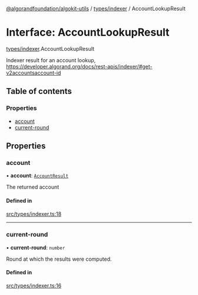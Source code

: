 [@algorandfoundation/algokit-utils](../README.md) / [types/indexer](../modules/types_indexer.md) / AccountLookupResult

# Interface: AccountLookupResult

[types/indexer](../modules/types_indexer.md).AccountLookupResult

Indexer result for an account lookup, https://developer.algorand.org/docs/rest-apis/indexer/#get-v2accountsaccount-id

## Table of contents

### Properties

- [account](types_indexer.AccountLookupResult.md#account)
- [current-round](types_indexer.AccountLookupResult.md#current-round)

## Properties

### account

• **account**: [`AccountResult`](types_indexer.AccountResult.md)

The returned account

#### Defined in

[src/types/indexer.ts:18](https://github.com/algorandfoundation/algokit-utils-ts/blob/main/src/types/indexer.ts#L18)

___

### current-round

• **current-round**: `number`

Round at which the results were computed.

#### Defined in

[src/types/indexer.ts:16](https://github.com/algorandfoundation/algokit-utils-ts/blob/main/src/types/indexer.ts#L16)
